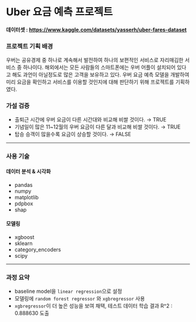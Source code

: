 # Uber 요금 예측 프로젝트

#### 데이터셋 : https://www.kaggle.com/datasets/yasserh/uber-fares-dataset

### 프로젝트 기획 배경
우버는 공유경제 중 하나로 계속해서 발전하여 하나의 보편적인 서비스로 자리매김한 서비스 중 하나이다. 해외에서는 모든 사람들의 스마트폰에는 우버 어플이 설치되어 있다고 해도 과언이 아닐정도로 많은 고객을 보유하고 있다. 우버 요금 예측 모델을 개발하여 미리 요금을 확인하고 서비스를 이용할 것인지에 대해 판단하기 위해 프로젝트를 기획하였다.

### 가설 검증
- 출퇴근 시간에 우버 요금이 다른 시간대와 비교해 비쌀 것이다. → TRUE
- 기념일이 많은 11~12월의 우버 요금이 다른 달과 비교해 비쌀 것이다. → TRUE
- 탑승 승객이 많을수록 요금이 상승할 것이다. → FALSE
---
### 사용 기술

#### 데이터 분석 & 시각화
- pandas
- numpy
- matplotlib
- pdpbox
- shap

#### 모델링
- xgboost
- sklearn
- category_encoders
- scipy

---

### 과정 요약
- baseline model을 `linear regression`으로 설정
- 모델링에 `random forest regressor` 와 `xgbregressor` 사용
- `xgbregressor`이 더 높은 성능을 보여 채택, 테스트 데이터 학습 결과 R^2 : 0.888630 도출
